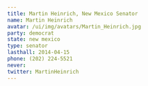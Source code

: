 ```yaml
---
title: Martin Heinrich, New Mexico Senator
name: Martin Heinrich
avatar: /ui/img/avatars/Martin_Heinrich.jpg
party: democrat
state: new mexico
type: senator
lasthall: 2014-04-15
phone: (202) 224-5521
never: 
twitter: MartinHeinrich
---
```


